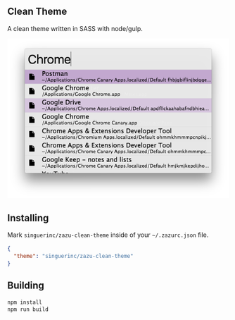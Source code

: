 ## Clean Theme

A clean theme written in SASS with node/gulp.

![Screenshot](./images/screenshot.png)

## Installing

Mark `singuerinc/zazu-clean-theme` inside of your `~/.zazurc.json` file.

~~~ json
{
  "theme": "singuerinc/zazu-clean-theme"
}
~~~

## Building

~~~
npm install
npm run build
~~~
